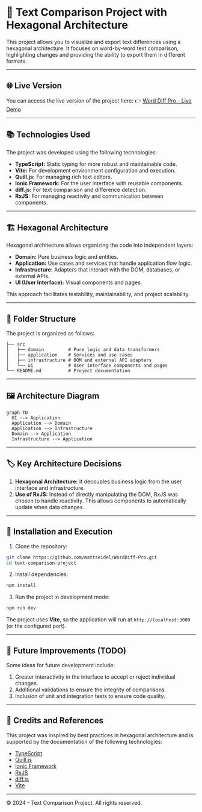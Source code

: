 
# 📝 Text Comparison Project with Hexagonal Architecture

This project allows you to visualize and export text differences using a hexagonal architecture. It focuses on word-by-word text comparison, highlighting changes and providing the ability to export them in different formats.

---
## 🌐 **Live Version**

You can access the live version of the project here:
👉 [Word Diff Pro - Live Demo](https://word-diff-pro-git-main-matthew-seidels-projects-97006f3e.vercel.app)

---

## 📚 **Technologies Used**

The project was developed using the following technologies:

- **TypeScript:** Static typing for more robust and maintainable code.
- **Vite:** For development environment configuration and execution.
- **Quill.js:** For managing rich text editors.
- **Ionic Framework:** For the user interface with reusable components.
- **diff.js:** For text comparison and difference detection.
- **RxJS:** For managing reactivity and communication between components.

---

## 🏗️ **Hexagonal Architecture**

Hexagonal architecture allows organizing the code into independent layers:

- **Domain:** Pure business logic and entities.  
- **Application:** Use cases and services that handle application flow logic.  
- **Infrastructure:** Adapters that interact with the DOM, databases, or external APIs.  
- **UI (User Interface):** Visual components and pages.  

This approach facilitates testability, maintainability, and project scalability.

---

## 📂 **Folder Structure**

The project is organized as follows:

```
├── src
│   ├── domain         # Pure logic and data transformers
│   ├── application    # Services and use cases
│   ├── infrastructure # DOM and external API adapters
│   └── ui             # User interface components and pages
└── README.md          # Project documentation
```

---

## 🖼️ **Architecture Diagram**

```mermaid
graph TD
  UI --> Application
  Application --> Domain
  Application --> Infrastructure
  Domain --> Application
  Infrastructure --> Application
```

---

## 🏷️ **Key Architecture Decisions**

1. **Hexagonal Architecture:** It decouples business logic from the user interface and infrastructure.  
2. **Use of RxJS:** Instead of directly manipulating the DOM, RxJS was chosen to handle reactivity. This allows components to automatically update when data changes.  

---

## 🚀 **Installation and Execution**

1. Clone the repository:

```bash
git clone https://github.com/mattseidel/WordDiff-Pro.git
cd text-comparison-project
```

2. Install dependencies:

```bash
npm install
```

3. Run the project in development mode:

```bash
npm run dev
```

The project uses **Vite**, so the application will run at `http://localhost:3000` (or the configured port).

---

## 🔮 **Future Improvements (TODO)**

Some ideas for future development include:

1. Greater interactivity in the interface to accept or reject individual changes.  
2. Additional validations to ensure the integrity of comparisons.  
3. Inclusion of unit and integration tests to ensure code quality.  

---

## 🙌 **Credits and References**

This project was inspired by best practices in hexagonal architecture and is supported by the documentation of the following technologies:

- [TypeScript](https://www.typescriptlang.org/)
- [Quill.js](https://quilljs.com/)
- [Ionic Framework](https://ionicframework.com/)
- [RxJS](https://rxjs.dev/)
- [diff.js](https://github.com/kpdecker/jsdiff)
- [Vite](https://vitejs.dev/)

---

© 2024 - Text Comparison Project. All rights reserved.
